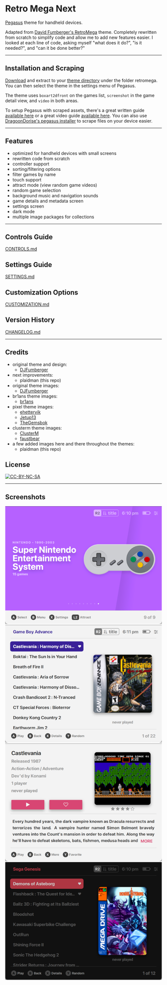 # Retro Mega Next
[Pegasus](https://pegasus-frontend.org) theme for handheld devices.

Adapted from [David Fumberger's RetroMega](https://github.com/djfumberger/retromega) theme. Completely rewritten from scratch to simplify code and allow me to add new features easier. I looked at each line of code, asking myself "what does it do?", "is it needed?", and "can it be done better?"

---

## Installation and Scraping
[Download](https://github.com/plaidman/retromega-next/releases) and extract to your [theme directory](http://pegasus-frontend.org/docs/user-guide/installing-themes) under the folder retromega. You can then select the theme in the settings menu of Pegasus.

The theme uses `boxart2dfront` on the games list, `screenshot` in the game detail view, and `video` in both areas.

To setup Pegasus with scraped assets, there's a great written guide [available here](https://basvroegop.nl/pegasus) or a great video guide [available here](https://www.youtube.com/watch?v=fGWve7YYwGQ). You can also use [DragoonDorise's pegasus installer](https://www.pegasus-installer.com/) to scrape files on your device easier.

---

## Features
- optimized for handheld devices with small screens
- rewritten code from scratch
- controller support
- sorting/filtering options
- filter games by name
- touch support
- attract mode (view random game videos)
- random game selection
- background music and navigation sounds
- game details and metadata screen
- settings screen
- dark mode
- multiple image packages for collections

---

## Controls Guide
[CONTROLS.md](CONTROLS.md)

## Settings Guide
[SETTINGS.md](SETTINGS.md)

## Customization Options
[CUSTOMIZATION.md](CUSTOMIZATION.md)

## Version History
[CHANGELOG.md](CHANGELOG.md)

---

## Credits
- original theme and design:
    - [DJFumberger](https://github.com/djfumberger/retromega)
- next improvements:
    - plaidman (this repo)
- original theme images:
    - [DJFumberger](https://github.com/djfumberger/retromega)
- br1ans theme images:
    - [br1ans](https://www.reddit.com/r/miniSNESmods/comments/av5i33/more_folders_by_request/)
- pixel theme images:
    - [ehettervik](https://github.com/ehettervik/es-theme-pixel)
    - [Jetup13](https://github.com/jetup13/es-theme-pixel)
    - [TheGemsbok](https://github.com/TheGemsbok/es-theme-pixel)
- clusterm theme images:
    - [ClusterM](https://github.com/ClusterM/hakchi2/tree/master/folder_images)
    - [faustbear](https://www.reddit.com/r/miniSNESmods/comments/995ylx/additional_pixel_art_icon_pack_22/)
- a few added images here and there throughout the themes:
    - plaidman (this repo)

## License
[![CC-BY-NC-SA](https://i.creativecommons.org/l/by-nc-sa/4.0/88x31.png)](http://creativecommons.org/licenses/by-nc-sa/4.0/)

---

## Screenshots

![collections](.meta/screenshots/readme/collections.png)
![lightmode](.meta/screenshots/readme/lightmode.png)
![details](.meta/screenshots/readme/details.png)
![darkmode](.meta/screenshots/readme/darkmode.png)
